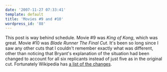 ```yaml
---
date: '2007-11-27 07:33:41'
template: default
title: 'Movies #9 and #10'
wordpress_id: '88'
---
```


This post is way behind schedule.  Movie #9 was *King of Kong*, which was great.  Movie #10 was *Blade Runner The Final Cut*. It's been so long since I saw any other cuts that I couldn't remember exactly what was different, other than noticing that Bryant's explanation of the situation had been changed to account for all six replicants instead of just five as in the original cut.  Fortunately Wikipedia has <a href="http://en.wikipedia.org/wiki/Blade_Runner#The_Final_Cut_.282007.29">a list of the changes</a>.
